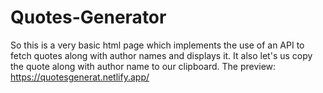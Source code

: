# Quotes-Generator
So this is a  very basic html page which implements the use of an API to fetch quotes along with author names and displays it. It also let's us copy the quote along with author name to our clipboard.
The preview: https://quotesgenerat.netlify.app/
